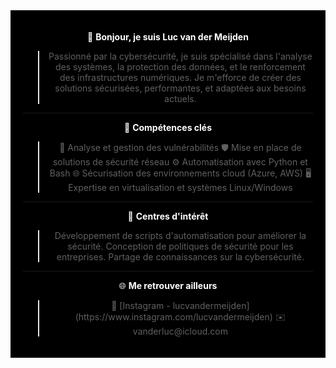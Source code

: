 <div align="center" style="background-color: black; color: white; padding: 20px;">

👋 **Bonjour, je suis Luc van der Meijden**  
<blockquote>
Passionné par la cybersécurité, je suis spécialisé dans l'analyse des systèmes, la protection des données, et le renforcement des infrastructures numériques. Je m'efforce de créer des solutions sécurisées, performantes, et adaptées aux besoins actuels.
</blockquote>  

---

🔐 **Compétences clés**  
<blockquote>
🔎 Analyse et gestion des vulnérabilités  
🛡️ Mise en place de solutions de sécurité réseau  
⚙️ Automatisation avec Python et Bash  
🌐 Sécurisation des environnements cloud (Azure, AWS)  
🖥️ Expertise en virtualisation et systèmes Linux/Windows  
</blockquote>  

---

🌟 **Centres d'intérêt**  
<blockquote>
Développement de scripts d'automatisation pour améliorer la sécurité.  
Conception de politiques de sécurité pour les entreprises.  
Partage de connaissances sur la cybersécurité.  
</blockquote>  

---

🌐 **Me retrouver ailleurs**  
<blockquote>
📸 [Instagram - lucvandermeijden](https://www.instagram.com/lucvandermeijden)  
✉️ vanderluc@icloud.com  
</blockquote>

</div>

